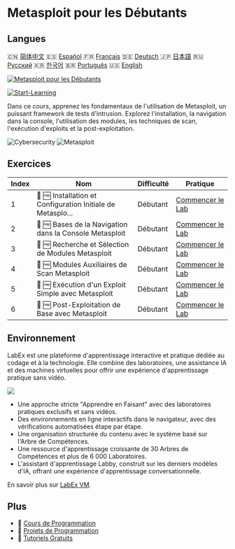 # Metasploit pour les Débutants

## Langues

🇨🇳 [简体中文](README_zh.md) 🇪🇸 [Español](README_es.md) 🇫🇷 [Français](README_fr.md) 🇩🇪 [Deutsch](README_de.md) 🇯🇵 [日本語](README_ja.md) 🇷🇺 [Русский](README_ru.md) 🇰🇷 [한국어](README_ko.md) 🇧🇷 [Português](README_pt.md) 🇺🇸 [English](README.md) 

[![Metasploit pour les Débutants](https://cover-creator.labex.io/metasploit-for-beginners.png?lang=fr)](https://labex.io/fr/courses/metasploit-for-beginners)

[![Start-Learning](https://img.shields.io/badge/Start-Learning-whitesmoke?style=for-the-badge)](https://labex.io/fr/courses/metasploit-for-beginners)

Dans ce cours, apprenez les fondamentaux de l'utilisation de Metasploit, un puissant framework de tests d'intrusion. Explorez l'installation, la navigation dans la console, l'utilisation des modules, les techniques de scan, l'exécution d'exploits et la post-exploitation.

![Cybersecurity](https://img.shields.io/badge/Cybersecurity-whitesmoke?style=for-the-badge&logo=cybersecurity)
![Metasploit](https://img.shields.io/badge/Metasploit-whitesmoke?style=for-the-badge&logo=metasploit)


## Exercices

|   Index | Nom                                                         | Difficulté   | Pratique                                                                                                                            |
|---------|-------------------------------------------------------------|--------------|-------------------------------------------------------------------------------------------------------------------------------------|
|       1 | 📖 🆓 Installation et Configuration Initiale de Metasplo... | Débutant     | <a target='_blank' href='https://labex.io/fr/tutorials/linux-metasploit-installation-and-initial-setup-632603'>Commencer le Lab</a> |
|       2 | 📖 🆓 Bases de la Navigation dans la Console Metasploit     | Débutant     | <a target='_blank' href='https://labex.io/fr/tutorials/linux-metasploit-console-navigation-basics-632602'>Commencer le Lab</a>      |
|       3 | 📖 🆓 Recherche et Sélection de Modules Metasploit          | Débutant     | <a target='_blank' href='https://labex.io/fr/tutorials/linux-metasploit-module-search-and-selection-632604'>Commencer le Lab</a>    |
|       4 | 📖 🆓 Modules Auxiliaires de Scan Metasploit                | Débutant     | <a target='_blank' href='https://labex.io/fr/tutorials/linux-metasploit-auxiliary-scanning-modules-632600'>Commencer le Lab</a>     |
|       5 | 📖 🆓 Exécution d'un Exploit Simple avec Metasploit         | Débutant     | <a target='_blank' href='https://labex.io/fr/tutorials/linux-metasploit-simple-exploit-execution-632605'>Commencer le Lab</a>       |
|       6 | 📖 🆓 Post-Exploitation de Base avec Metasploit             | Débutant     | <a target='_blank' href='https://labex.io/fr/tutorials/linux-metasploit-basic-post-exploitation-632601'>Commencer le Lab</a>        |

## Environnement

LabEx est une plateforme d'apprentissage interactive et pratique dédiée au codage et à la technologie. Elle combine des laboratoires, une assistance IA et des machines virtuelles pour offrir une expérience d'apprentissage pratique sans vidéo.

![](https://tutorial-screenshot.getvm.io/images/vm-1725247253.png)

- Une approche stricte "Apprendre en Faisant" avec des laboratoires pratiques exclusifs et sans vidéos.
- Des environnements en ligne interactifs dans le navigateur, avec des vérifications automatisées étape par étape.
- Une organisation structurée du contenu avec le système basé sur l'Arbre de Compétences.
- Une ressource d'apprentissage croissante de 30 Arbres de Compétences et plus de 6 000 Laboratoires.
- L'assistant d'apprentissage Labby, construit sur les derniers modèles d'IA, offrant une expérience d'apprentissage conversationnelle.

En savoir plus sur [LabEx VM](https://support.labex.io/using-labex/virtual-machine).

## Plus

- 🔗 [ Cours de Programmation](https://github.com/labex-labs/awesome-programming-courses)
- 🔗 [ Projets de Programmation](https://github.com/labex-labs/awesome-programming-projects)
- 🔗 [ Tutoriels Gratuits](https://github.com/labex-labs/cybersecurity-free-tutorials)

